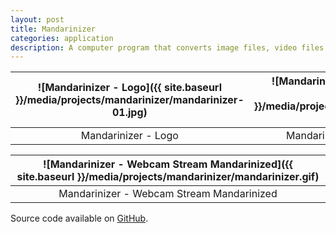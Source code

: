 ```yaml
---
layout: post
title: Mandarinizer
categories: application
description: A computer program that converts image files, video files or live webcam streams to Mandarin Chinese characters and/or any other characters.
---
```


![Mandarinizer - Logo]({{ site.baseurl }}/media/projects/mandarinizer/mandarinizer-01.jpg) | ![Mandarinizer - Logo Mandarinized]({{ site.baseurl }}/media/projects/mandarinizer/mandarinizer-02.jpg) |
:----------: | :----------:
Mandarinizer - Logo | Mandarinizer - Logo Mandarinized

![Mandarinizer - Webcam Stream Mandarinized]({{ site.baseurl }}/media/projects/mandarinizer/mandarinizer.gif) |
:----------: |
Mandarinizer - Webcam Stream Mandarinized |

Source code available on [GitHub](https://github.com/JackBDu/mandarinizer).
